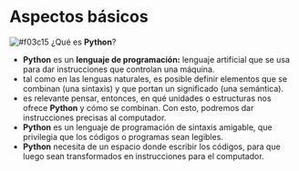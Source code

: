 # Aspectos básicos 

![#f03c15](https://placehold.co/15x15/f03c15/f03c15.png) ¿Qué es **Python**?

- **Python** es un **lenguaje de programación:** lenguaje artificial que se usa para dar instrucciones que controlan una máquina.
- tal como en las lenguas naturales, es posible definir elementos que se combinan (una sintaxis) y que portan un significado (una semántica).
- es relevante pensar, entonces, en qué unidades o estructuras nos ofrece **Python** y cómo se combinan. Con esto, podremos dar instrucciones precisas al computador. 
- **Python** es un lenguaje de programación de sintaxis amigable, que privilegia que los códigos o programas sean legibles.
- **Python** necesita de un espacio donde escribir los códigos, para que luego sean transformados en instrucciones para el computador. 
